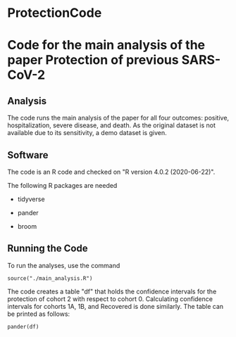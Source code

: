 # ProtectionCode

# Code for the main analysis of the paper Protection of previous SARS-CoV-2

## Analysis

The code runs the main analysis of the paper for all four outcomes: positive, hospitalization, severe disease, and death. As the original dataset is not available due to its sensitivity, a demo dataset is given.

## Software

The code is an R code and checked on "R version 4.0.2 (2020-06-22)".

The following R packages are needed

* tidyverse

* pander

* broom


##  Running the Code

To run the analyses, use the command
```{r echo=T, results='hide', warning=FALSE,message=FALSE}
source("./main_analysis.R")
```

The code creates a table "df" that holds the confidence intervals for the protection of cohort 2 with respect to cohort 0. Calculating confidence intervals for cohorts 1A, 1B, and Recovered is done similarly. The table can be printed as follows:
```{r}
pander(df)
```
